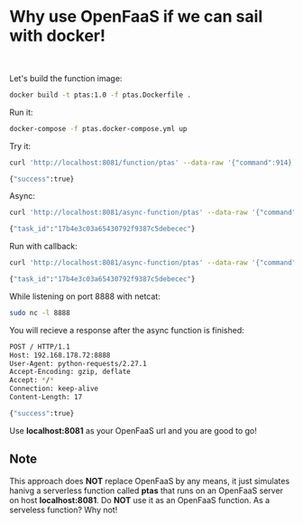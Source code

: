 # Why use OpenFaaS if we can sail with docker!

<br >

Let's build the function image:
```sh
docker build -t ptas:1.0 -f ptas.Dockerfile .
```
Run it:
```sh
docker-compose -f ptas.docker-compose.yml up
```
Try it:
```sh
curl 'http://localhost:8081/function/ptas' --data-raw '{"command":914}'
```
```sh
{"success":true}
```
Async:
```sh
curl 'http://localhost:8081/async-function/ptas' --data-raw '{"command":914}'
```
```sh
{"task_id":"17b4e3c03a65430792f9387c5debecec"}
```
Run with callback:
```sh
curl 'http://localhost:8081/async-function/ptas' --data-raw '{"command":914}' -H "X-Callback-Url: http://192.168.178.72:8888"
```
```sh
{"task_id":"17b4e3c03a65430792f9387c5debecec"}
```
While listening on port 8888 with netcat: 
```sh
sudo nc -l 8888
```
You will recieve a response after the async function is finished:
```sh
POST / HTTP/1.1
Host: 192.168.178.72:8888
User-Agent: python-requests/2.27.1
Accept-Encoding: gzip, deflate
Accept: */*
Connection: keep-alive
Content-Length: 17

{"success":true}
```
Use **localhost:8081** as your OpenFaaS url and you are good to go!

## Note
This approach does **NOT** replace OpenFaaS by any means, it just simulates hanivg a serverless function called **ptas** that runs on an OpenFaaS server on host **localhost:8081**. Do **NOT** use it as an OpenFaaS function. As a serveless function? Why not!
